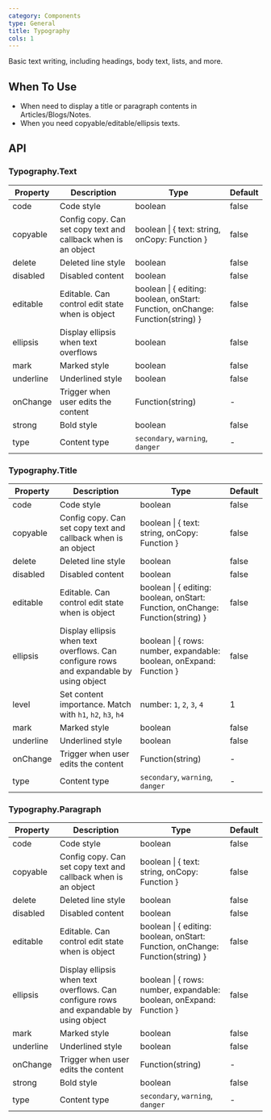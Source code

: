 ```yaml
---
category: Components
type: General
title: Typography
cols: 1
---
```


Basic text writing, including headings, body text, lists, and more.

## When To Use

- When need to display a title or paragraph contents in Articles/Blogs/Notes.
- When you need copyable/editable/ellipsis texts.

## API

### Typography.Text

| Property | Description | Type | Default |
| --- | --- | --- | --- |
| code | Code style | boolean | false |
| copyable | Config copy. Can set copy text and callback when is an object | boolean \| { text: string, onCopy: Function } | false |
| delete | Deleted line style | boolean | false |
| disabled | Disabled content | boolean | false |
| editable | Editable. Can control edit state when is object | boolean \| { editing: boolean, onStart: Function, onChange: Function(string) } | false |
| ellipsis | Display ellipsis when text overflows | boolean | false |
| mark | Marked style | boolean | false |
| underline | Underlined style | boolean | false |
| onChange | Trigger when user edits the content | Function(string) | - |
| strong | Bold style | boolean | false |
| type | Content type | `secondary`, `warning`, `danger` | - |

### Typography.Title

| Property | Description | Type | Default |
| --- | --- | --- | --- |
| code | Code style | boolean | false |
| copyable | Config copy. Can set copy text and callback when is an object | boolean \| { text: string, onCopy: Function } | false |
| delete | Deleted line style | boolean | false |
| disabled | Disabled content | boolean | false |
| editable | Editable. Can control edit state when is object | boolean \| { editing: boolean, onStart: Function, onChange: Function(string) } | false |
| ellipsis | Display ellipsis when text overflows. Can configure rows and expandable by using object | boolean \| { rows: number, expandable: boolean, onExpand: Function } | false |
| level | Set content importance. Match with `h1`, `h2`, `h3`, `h4` | number: `1`, `2`, `3`, `4` | 1 |
| mark | Marked style | boolean | false |
| underline | Underlined style | boolean | false |
| onChange | Trigger when user edits the content | Function(string) | - |
| type | Content type | `secondary`, `warning`, `danger` | - |

### Typography.Paragraph

| Property | Description | Type | Default |
| --- | --- | --- | --- |
| code | Code style | boolean | false |
| copyable | Config copy. Can set copy text and callback when is an object | boolean \| { text: string, onCopy: Function } | false |
| delete | Deleted line style | boolean | false |
| disabled | Disabled content | boolean | false |
| editable | Editable. Can control edit state when is object | boolean \| { editing: boolean, onStart: Function, onChange: Function(string) } | false |
| ellipsis | Display ellipsis when text overflows. Can configure rows and expandable by using object | boolean \| { rows: number, expandable: boolean, onExpand: Function } | false |
| mark | Marked style | boolean | false |
| underline | Underlined style | boolean | false |
| onChange | Trigger when user edits the content | Function(string) | - |
| strong | Bold style | boolean | false |
| type | Content type | `secondary`, `warning`, `danger` | - |
